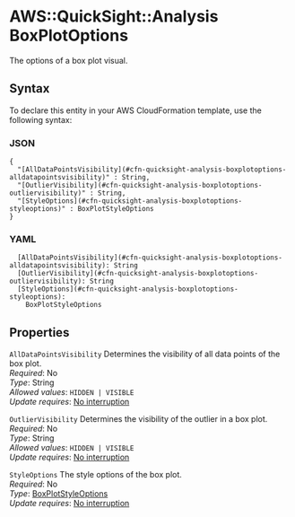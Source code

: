 # AWS::QuickSight::Analysis BoxPlotOptions<a name="aws-properties-quicksight-analysis-boxplotoptions"></a>

The options of a box plot visual\.

## Syntax<a name="aws-properties-quicksight-analysis-boxplotoptions-syntax"></a>

To declare this entity in your AWS CloudFormation template, use the following syntax:

### JSON<a name="aws-properties-quicksight-analysis-boxplotoptions-syntax.json"></a>

```
{
  "[AllDataPointsVisibility](#cfn-quicksight-analysis-boxplotoptions-alldatapointsvisibility)" : String,
  "[OutlierVisibility](#cfn-quicksight-analysis-boxplotoptions-outliervisibility)" : String,
  "[StyleOptions](#cfn-quicksight-analysis-boxplotoptions-styleoptions)" : BoxPlotStyleOptions
}
```

### YAML<a name="aws-properties-quicksight-analysis-boxplotoptions-syntax.yaml"></a>

```
  [AllDataPointsVisibility](#cfn-quicksight-analysis-boxplotoptions-alldatapointsvisibility): String
  [OutlierVisibility](#cfn-quicksight-analysis-boxplotoptions-outliervisibility): String
  [StyleOptions](#cfn-quicksight-analysis-boxplotoptions-styleoptions):
    BoxPlotStyleOptions
```

## Properties<a name="aws-properties-quicksight-analysis-boxplotoptions-properties"></a>

`AllDataPointsVisibility` <a name="cfn-quicksight-analysis-boxplotoptions-alldatapointsvisibility"></a>
Determines the visibility of all data points of the box plot\.  
_Required_: No  
_Type_: String  
_Allowed values_: `HIDDEN | VISIBLE`  
_Update requires_: [No interruption](https://docs.aws.amazon.com/AWSCloudFormation/latest/UserGuide/using-cfn-updating-stacks-update-behaviors.html#update-no-interrupt)

`OutlierVisibility` <a name="cfn-quicksight-analysis-boxplotoptions-outliervisibility"></a>
Determines the visibility of the outlier in a box plot\.  
_Required_: No  
_Type_: String  
_Allowed values_: `HIDDEN | VISIBLE`  
_Update requires_: [No interruption](https://docs.aws.amazon.com/AWSCloudFormation/latest/UserGuide/using-cfn-updating-stacks-update-behaviors.html#update-no-interrupt)

`StyleOptions` <a name="cfn-quicksight-analysis-boxplotoptions-styleoptions"></a>
The style options of the box plot\.  
_Required_: No  
_Type_: [BoxPlotStyleOptions](aws-properties-quicksight-analysis-boxplotstyleoptions.md)  
_Update requires_: [No interruption](https://docs.aws.amazon.com/AWSCloudFormation/latest/UserGuide/using-cfn-updating-stacks-update-behaviors.html#update-no-interrupt)
